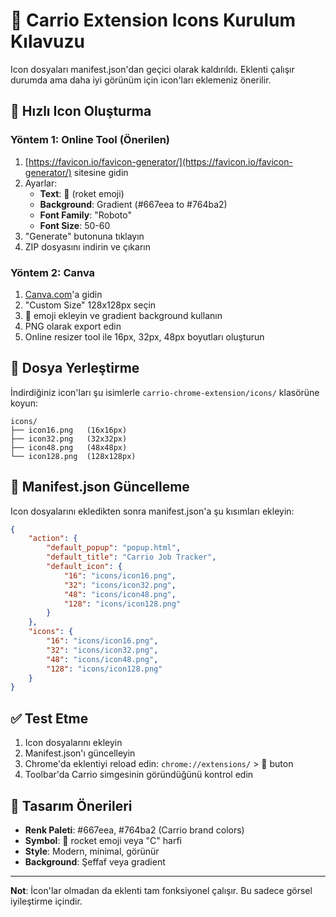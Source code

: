 # 🎨 Carrio Extension Icons Kurulum Kılavuzu

Icon dosyaları manifest.json'dan geçici olarak kaldırıldı. Eklenti çalışır durumda ama daha iyi görünüm için icon'ları eklemeniz önerilir.

## 🚀 Hızlı Icon Oluşturma

### Yöntem 1: Online Tool (Önerilen)

1. [https://favicon.io/favicon-generator/](https://favicon.io/favicon-generator/) sitesine gidin
2. Ayarlar:
    - **Text**: 🚀 (roket emoji)
    - **Background**: Gradient (#667eea to #764ba2)
    - **Font Family**: "Roboto"
    - **Font Size**: 50-60
3. "Generate" butonuna tıklayın
4. ZIP dosyasını indirin ve çıkarın

### Yöntem 2: Canva

1. [Canva.com](https://canva.com)'a gidin
2. "Custom Size" 128x128px seçin
3. 🚀 emoji ekleyin ve gradient background kullanın
4. PNG olarak export edin
5. Online resizer tool ile 16px, 32px, 48px boyutları oluşturun

## 📁 Dosya Yerleştirme

İndirdiğiniz icon'ları şu isimlerle `carrio-chrome-extension/icons/` klasörüne koyun:

```
icons/
├── icon16.png   (16x16px)
├── icon32.png   (32x32px)
├── icon48.png   (48x48px)
└── icon128.png  (128x128px)
```

## 🔧 Manifest.json Güncelleme

Icon dosyalarını ekledikten sonra manifest.json'a şu kısımları ekleyin:

```json
{
    "action": {
        "default_popup": "popup.html",
        "default_title": "Carrio Job Tracker",
        "default_icon": {
            "16": "icons/icon16.png",
            "32": "icons/icon32.png",
            "48": "icons/icon48.png",
            "128": "icons/icon128.png"
        }
    },
    "icons": {
        "16": "icons/icon16.png",
        "32": "icons/icon32.png",
        "48": "icons/icon48.png",
        "128": "icons/icon128.png"
    }
}
```

## ✅ Test Etme

1. Icon dosyalarını ekleyin
2. Manifest.json'ı güncelleyin
3. Chrome'da eklentiyi reload edin: `chrome://extensions/` > 🔄 buton
4. Toolbar'da Carrio simgesinin göründüğünü kontrol edin

## 🎨 Tasarım Önerileri

-   **Renk Paleti**: #667eea, #764ba2 (Carrio brand colors)
-   **Symbol**: 🚀 rocket emoji veya "C" harfi
-   **Style**: Modern, minimal, görünür
-   **Background**: Şeffaf veya gradient

---

**Not**: İcon'lar olmadan da eklenti tam fonksiyonel çalışır. Bu sadece görsel iyileştirme içindir.
